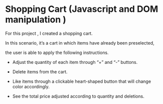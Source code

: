 # Shopping Cart (Javascript and DOM manipulation ) 

For this project , I created a shopping cart.

In this scenario, it’s a cart in which items have already been preselected,

the user is able to apply the following instructions.

* Adjust the quantity of each item through  “+” and “-” buttons.

* Delete items from the cart.

* Like items through a clickable heart-shaped button that will change color accordingly.

* See the total price adjusted according to quantity and deletions.

